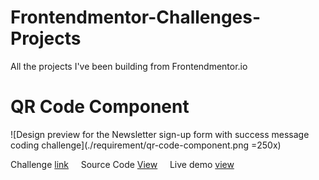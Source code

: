 # Frontendmentor-Challenges-Projects
All the projects I've been building from Frontendmentor.io

# QR Code Component

![Design preview for the Newsletter sign-up form with success message coding challenge](./requirement/qr-code-component.png =250x)

Challenge [link](https://www.frontendmentor.io/challenges/qr-code-component-iux_sIO_H) &nbsp;&nbsp;&nbsp; Source Code [View](https://github.com/zoetlam/Frontendmentor-Challenges-Projects/tree/main/qr-code-component-main) &nbsp;&nbsp;&nbsp; Live demo [view](https://zoetlam.github.io/Frontendmentor-Challenges-Projects/qr-code-component-main/)
